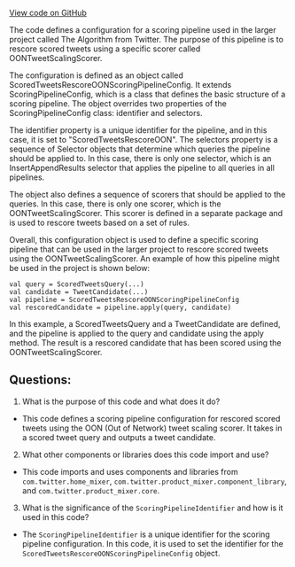 [View code on GitHub](https://github.com/misbahsy/the-algorithm/home-mixer/server/src/main/scala/com/twitter/home_mixer/product/scored_tweets/scoring_pipeline/ScoredTweetsRescoreOONScoringPipelineConfig.scala)

The code defines a configuration for a scoring pipeline used in the larger project called The Algorithm from Twitter. The purpose of this pipeline is to rescore scored tweets using a specific scorer called OONTweetScalingScorer. 

The configuration is defined as an object called ScoredTweetsRescoreOONScoringPipelineConfig. It extends ScoringPipelineConfig, which is a class that defines the basic structure of a scoring pipeline. The object overrides two properties of the ScoringPipelineConfig class: identifier and selectors. 

The identifier property is a unique identifier for the pipeline, and in this case, it is set to "ScoredTweetsRescoreOON". The selectors property is a sequence of Selector objects that determine which queries the pipeline should be applied to. In this case, there is only one selector, which is an InsertAppendResults selector that applies the pipeline to all queries in all pipelines. 

The object also defines a sequence of scorers that should be applied to the queries. In this case, there is only one scorer, which is the OONTweetScalingScorer. This scorer is defined in a separate package and is used to rescore tweets based on a set of rules. 

Overall, this configuration object is used to define a specific scoring pipeline that can be used in the larger project to rescore scored tweets using the OONTweetScalingScorer. An example of how this pipeline might be used in the project is shown below:

```
val query = ScoredTweetsQuery(...)
val candidate = TweetCandidate(...)
val pipeline = ScoredTweetsRescoreOONScoringPipelineConfig
val rescoredCandidate = pipeline.apply(query, candidate)
``` 

In this example, a ScoredTweetsQuery and a TweetCandidate are defined, and the pipeline is applied to the query and candidate using the apply method. The result is a rescored candidate that has been scored using the OONTweetScalingScorer.
## Questions: 
 1. What is the purpose of this code and what does it do?
- This code defines a scoring pipeline configuration for rescored scored tweets using the OON (Out of Network) tweet scaling scorer. It takes in a scored tweet query and outputs a tweet candidate.

2. What other components or libraries does this code import and use?
- This code imports and uses components and libraries from `com.twitter.home_mixer`, `com.twitter.product_mixer.component_library`, and `com.twitter.product_mixer.core`.

3. What is the significance of the `ScoringPipelineIdentifier` and how is it used in this code?
- The `ScoringPipelineIdentifier` is a unique identifier for the scoring pipeline configuration. In this code, it is used to set the identifier for the `ScoredTweetsRescoreOONScoringPipelineConfig` object.